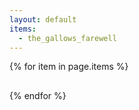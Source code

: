 ```yaml
---
layout: default
items:
  - the_gallows_farewell
---
```

<link rel="stylesheet" href="https://eisoptrophobia.github.io/games/style.css">

{% for item in page.items %}


<div id="page-{{ item }}" class="pageentry">
    <h2 class="name"></h2>
    <p class="description"></p>
<div>
<script>
  var xhttp = new XMLHttpRequest();
  xhttp.onreadystatechange = function() {
    if (this.readyState == 4 && this.status == 200) {
      var data = JSON.parse(this.responseText);
      document.querySelector("#page-{{ item }}").onclick = () => {
        window.location = "https://eisoptrophobia.github.io" + data.url;
      }
      document.querySelector("#page-{{ item }} .name").innerText = data.name;
      document.querySelector("#page-{{ item }} .description").innerText = data.description;
    }
  }
  xhttp.open("GET", "https://eisoptrophobia.github.io/games/{{ item }}/data.json");
  xhttp.send();
</script>

{% endfor %}
